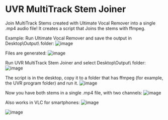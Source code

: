 # UVR MultiTrack Stem Joiner
Join MultiTrack Stems created with Ultimate Vocal Remover into a single .mp4 audio file! It creates a script that Joins the stems with ffmpeg.

Example: Run Ultimate Vocal Remover and save the output in Desktop\Output\ folder:
![image](https://github.com/alainazpe/UVRMultiTrackStemJoiner/assets/34461201/3777742e-dc12-472e-8580-5dbd67dda24b)

Files are generated:
![image](https://github.com/alainazpe/UVRMultiTrackStemJoiner/assets/34461201/2057ef08-a13e-4d7e-803a-7a74f6d70e25)

Run UVR MultiTrack Stem Joiner and select Desktop\Output\ folder:
![image](https://github.com/alainazpe/UVRMultiTrackStemJoiner/assets/34461201/23bf82fa-0b0d-4b76-8873-79b79ef79341)

The script is in the desktop, copy it to a folder that has ffmpeg (for example, the UVR program folder) and run it.
![image](https://github.com/alainazpe/UVRMultiTrackStemJoiner/assets/34461201/2cd5513e-6da8-4f75-b2ad-06980f6117f4)

Now you have both stems in a single .mp4 file, with two channels:
![image](https://github.com/alainazpe/UVRMultiTrackStemJoiner/assets/34461201/93c3044e-746a-4886-9ab6-fbf58d3a2dfd)

Also works in VLC for smartphones:
![image](https://github.com/alainazpe/UVRMultiTrackStemJoiner/assets/34461201/c8749069-fc77-4f38-bb44-3cfa165d5bdb)

![image](https://github.com/alainazpe/UVRMultiTrackStemJoiner/assets/34461201/f673ee5e-761d-4166-97ac-0e40b9a97804)
